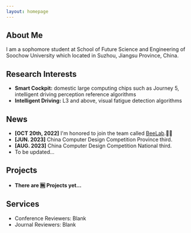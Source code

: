 ```yaml
---
layout: homepage
---
```


## About Me

I am a sophomore student at School of Future Science and Engineering of Soochow University which located in Suzhou, Jiangsu Province, China.

## Research Interests

- **Smart Cockpit:** domestic large computing chips such as Journey 5, intelligent driving perception
reference algorithms
- **Intelligent Driving:** L3 and above, visual fatigue detection algorithms

## News

- **[OCT 20th, 2022]**  I'm honored to join the team called [BeeLab](https://beelab955.github.io/).🎉✨
- **[JUN. 2023]** China Computer Design Competition Province third.
- **[AUG. 2023]** China Computer Design Competition National third.
- To be updated...

## Projects

- **There are 🈚️ Projects yet...**

<!-- - **Mnemonics Training: Multi-Class Incremental Learning without Forgetting**   我把它注释掉了，等有项目了再加，保留了源代码
  <br>
  **Yaoyao Liu**, Yuting Su, An-An Liu, Bernt Schiele, Qianru Sun
  <br>
  IEEE Conference on Computer Vision and Pattern Recognition. **CVPR 2020**.
  <br>
  [[PDF](https://arxiv.org/pdf/2002.10211.pdf)] [[Code](https://github.com/yaoyao-liu/mnemonics)] <strong><i style="color:#e74d3c">Oral Presentation</i></strong>

- **Learning to Self-Train for Semi-Supervised Few-Shot Classification**
  <br>
  Xinzhe Li, Qianru Sun, **Yaoyao Liu**, Shibao Zheng, Qin Zhou, Tat-Seng Chua, Bernt Schiele
  <br>
  33rd Conference on Neural Information Processing Systems. **NeurIPS 2019**.
  <br>
  [[PDF](http://papers.nips.cc/paper/9216-learning-to-self-train-for-semi-supervised-few-shot-classification.pdf)] [[Code](https://github.com/xinzheli1217/learning-to-self-train)]

- **Meta-Transfer Learning for Few-Shot Learning**
  <br>
  Qianru Sun\*, **Yaoyao Liu\***, Tat-Seng Chua, Bernt Schiele
  <br>
  IEEE Conference on Computer Vision and Pattern Recognition. **CVPR 2019**.
  <br>
  [[PDF](http://openaccess.thecvf.com/content_CVPR_2019/papers/Sun_Meta-Transfer_Learning_for_Few-Shot_Learning_CVPR_2019_paper.pdf)] [[Code](https://github.com/yaoyao-liu/meta-transfer-learning)] [[Project](https://mtl.yyliu.net/)]
 -->
## Services

- Conference Reviewers: Blank
- Journal Reviewers: Blank
